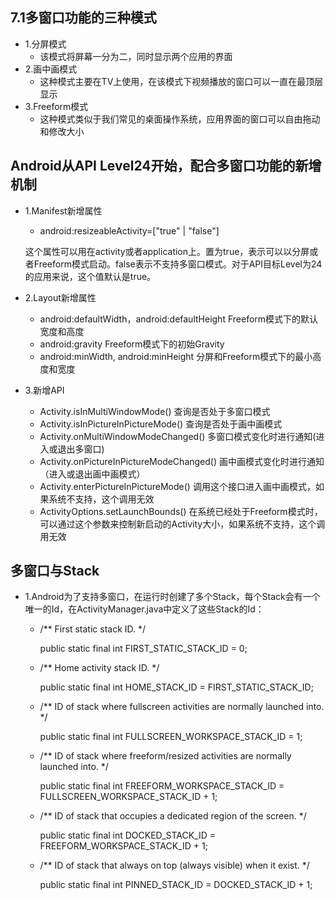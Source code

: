 ## 7.1多窗口功能的三种模式
  - 1.分屏模式
    - 该模式将屏幕一分为二，同时显示两个应用的界面
  - 2.画中画模式
    - 这种模式主要在TV上使用，在该模式下视频播放的窗口可以一直在最顶层显示
  - 3.Freeform模式
    - 这种模式类似于我们常见的桌面操作系统，应用界面的窗口可以自由拖动和修改大小
## Android从API Level24开始，配合多窗口功能的新增机制
  - 1.Manifest新增属性
    - android:resizeableActivity=["true" | "false"] 
    
    这个属性可以用在activity或者application上。置为true，表示可以以分屏或者Freeform模式启动。false表示不支持多窗口模式。对于API目标Level为24的应用来说，这个值默认是true。
  - 2.Layout新增属性
    - android:defaultWidth，android:defaultHeight Freeform模式下的默认宽度和高度
    - android:gravity Freeform模式下的初始Gravity
    - android:minWidth, android:minHeight 分屏和Freeform模式下的最小高度和宽度
  - 3.新增API
    - Activity.isInMultiWindowMode() 查询是否处于多窗口模式
    - Activity.isInPictureInPictureMode() 查询是否处于画中画模式
    - Activity.onMultiWindowModeChanged() 多窗口模式变化时进行通知(进入或退出多窗口)
    - Activity.onPictureInPictureModeChanged() 画中画模式变化时进行通知（进入或退出画中画模式）
    - Activity.enterPictureInPictureMode() 调用这个接口进入画中画模式，如果系统不支持，这个调用无效
    - ActivityOptions.setLaunchBounds() 在系统已经处于Freeform模式时，可以通过这个参数来控制新启动的Activity大小，如果系统不支持，这个调用无效

## 多窗口与Stack
  - 1.Android为了支持多窗口，在运行时创建了多个Stack，每个Stack会有一个唯一的Id，在ActivityManager.java中定义了这些Stack的Id：
    - /** First static stack ID. */
    
      public static final int FIRST_STATIC_STACK_ID = 0;
      
    - /** Home activity stack ID. */
    
      public static final int HOME_STACK_ID = FIRST_STATIC_STACK_ID;
      
    - /** ID of stack where fullscreen activities are normally launched into. */
      
      public static final int FULLSCREEN_WORKSPACE_STACK_ID = 1;
    
    - /** ID of stack where freeform/resized activities are normally launched into. */
    
      public static final int FREEFORM_WORKSPACE_STACK_ID = FULLSCREEN_WORKSPACE_STACK_ID + 1;
    
    - /** ID of stack that occupies a dedicated region of the screen. */
    
      public static final int DOCKED_STACK_ID = FREEFORM_WORKSPACE_STACK_ID + 1;
    
    - /** ID of stack that always on top (always visible) when it exist. */
    
      public static final int PINNED_STACK_ID = DOCKED_STACK_ID + 1;

